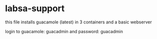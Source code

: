 # labsa-support

this file installs guacamole (latest) in 3 containers and a basic webserver

login to guacamole: guacadmin and password: guacadmin
